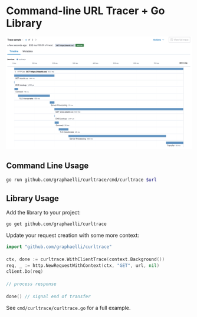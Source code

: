 # Command-line URL Tracer + Go Library

![Example Trace](img/trace.png)

## Command Line Usage

```bash
go run github.com/graphaelli/curltrace/cmd/curltrace $url
```

## Library Usage

Add the library to your project:

```bash
go get github.com/graphaelli/curltrace
```

Update your request creation with some more context:
```go
import "github.com/graphaelli/curltrace"

ctx, done := curltrace.WithClientTrace(context.Background())
req, _ := http.NewRequestWithContext(ctx, "GET", url, nil)
client.Do(req)

// process response

done() // signal end of transfer
```

See `cmd/curltrace/curltrace.go` for a full example.
